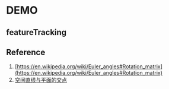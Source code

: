 # DEMO

## featureTracking



## Reference

1. [https://en.wikipedia.org/wiki/Euler_angles#Rotation_matrix](https://en.wikipedia.org/wiki/Euler_angles#Rotation_matrix)
2. [空间直线与平面的交点](https://blog.csdn.net/abcjennifer/article/details/6688080)